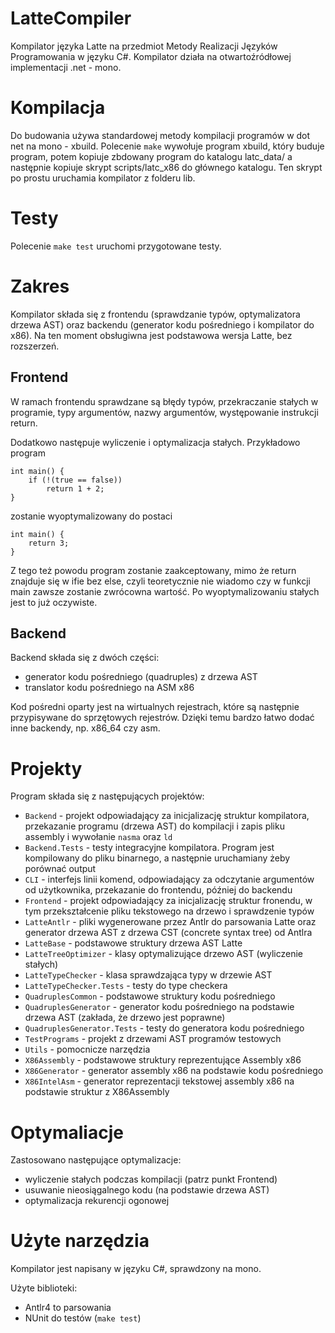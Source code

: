 # LatteCompiler

Kompilator języka Latte na przedmiot Metody Realizacji Języków Programowania w języku C#. Kompilator działa na otwartoźródłowej implementacji .net - mono. 

# Kompilacja

Do budowania używa standardowej metody kompilacji programów w dot net na mono - xbuild. Polecenie `make` wywołuje program xbuild, który buduje program, potem kopiuje zbdowany program do katalogu latc_data/ a następnie kopiuje skrypt scripts/latc_x86 do głównego katalogu. Ten skrypt po prostu uruchamia kompilator z folderu lib.

# Testy

Polecenie `make test` uruchomi przygotowane testy.

# Zakres

Kompilator składa się z frontendu (sprawdzanie typów, optymalizatora drzewa AST) oraz backendu (generator kodu pośredniego i kompilator do x86). Na ten moment obsługiwna jest podstawowa wersja Latte, bez rozszerzeń.

## Frontend
W ramach frontendu sprawdzane są błędy typów, przekraczanie stałych w programie, typy argumentów, nazwy argumentów, występowanie instrukcji return.

Dodatkowo następuje wyliczenie i optymalizacja stałych. Przykładowo program

    int main() {
        if (!(true == false))
            return 1 + 2;
    }

zostanie wyoptymalizowany do postaci

    int main() {
        return 3;
    }

Z tego też powodu program zostanie zaakceptowany, mimo że return znajduje się w ifie bez else, czyli teoretycznie nie wiadomo czy w funkcji main zawsze zostanie zwrócowna wartość. Po wyoptymalizowaniu stałych jest to już oczywiste.

## Backend

Backend składa się z dwóch części:

 * generator kodu pośredniego (quadruples) z drzewa AST
 * translator kodu pośredniego na ASM x86

Kod pośredni oparty jest na wirtualnych rejestrach, które są następnie przypisywane do sprzętowych rejestrów. Dzięki temu bardzo łatwo dodać inne backendy, np. x86_64 czy asm.

# Projekty

Program składa się z następujących projektów:

 * `Backend` - projekt odpowiadający za inicjalizację struktur kompilatora, przekazanie programu (drzewa AST) do kompilacji i zapis pliku assembly i wywołanie `nasma` oraz `ld`
 * `Backend.Tests` - testy integracyjne kompilatora. Program jest kompilowany do pliku binarnego, a następnie uruchamiany żeby porównać output
 * `CLI` - interfejs linii komend, odpowiadający za odczytanie argumentów od użytkownika, przekazanie do frontendu, później do backendu
 * `Frontend` - projekt odpowiadający za inicjalizację struktur fronendu, w tym przekształcenie pliku tekstowego na drzewo i sprawdzenie typów
 * `LatteAntlr` - pliki wygenerowane przez Antlr do parsowania Latte oraz generator drzewa AST z drzewa CST (concrete syntax tree) od Antlra
 * `LatteBase` - podstawowe struktury drzewa AST Latte
 * `LatteTreeOptimizer` - klasy optymalizujące drzewo AST (wyliczenie stałych)
 * `LatteTypeChecker` - klasa sprawdzająca typy w drzewie AST
 * `LatteTypeChecker.Tests` - testy do type checkera
 * `QuadruplesCommon` - podstawowe struktury kodu pośredniego
 * `QuadruplesGenerator` - generator kodu pośredniego na podstawie drzewa AST (zakłada, że drzewo jest poprawne)
 * `QuadruplesGenerator.Tests` - testy do generatora kodu pośredniego
 * `TestPrograms` - projekt z drzewami AST programów testowych
 * `Utils` - pomocnicze narzędzia
 * `X86Assembly` - podstawowe struktury reprezentujące Assembly x86
 * `X86Generator` - generator assembly x86 na podstawie kodu pośredniego
 * `X86IntelAsm` - generator reprezentacji tekstowej assembly x86 na podstawie struktur z X86Assembly


# Optymaliacje

Zastosowano następujące optymalizacje:

 * wyliczenie stałych podczas kompilacji (patrz punkt Frontend)
 * usuwanie nieosiągalnego kodu (na podstawie drzewa AST)
 * optymalizacja rekurencji ogonowej

# Użyte narzędzia

Kompilator jest napisany w języku C#, sprawdzony na mono.

Użyte biblioteki:

 - Antlr4 to parsowania
 - NUnit do testów (`make test`)
